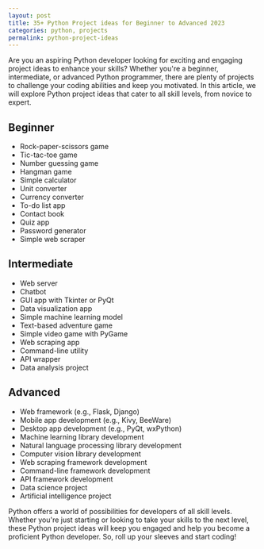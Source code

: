 ```yaml
---
layout: post
title: 35+ Python Project ideas for Beginner to Advanced 2023
categories: python, projects
permalink: python-project-ideas
---
```


Are you an aspiring Python developer looking for exciting and engaging project ideas to enhance your skills? Whether you're a beginner, intermediate, or advanced Python programmer, there are plenty of projects to challenge your coding abilities and keep you motivated. In this article, we will explore Python project ideas that cater to all skill levels, from novice to expert.

## Beginner
- Rock-paper-scissors game
- Tic-tac-toe game
- Number guessing game
- Hangman game
- Simple calculator
- Unit converter
- Currency converter
- To-do list app
- Contact book
- Quiz app
- Password generator
- Simple web scraper

## Intermediate
- Web server
- Chatbot
- GUI app with Tkinter or PyQt
- Data visualization app
- Simple machine learning model
- Text-based adventure game
- Simple video game with PyGame
- Web scraping app
- Command-line utility
- API wrapper
- Data analysis project

## Advanced
- Web framework (e.g., Flask, Django)
- Mobile app development (e.g., Kivy, BeeWare)
- Desktop app development (e.g., PyQt, wxPython)
- Machine learning library development
- Natural language processing library development
- Computer vision library development
- Web scraping framework development
- Command-line framework development
- API framework development
- Data science project
- Artificial intelligence project

Python offers a world of possibilities for developers of all skill levels. Whether you're just starting or looking to take your skills to the next level, these Python project ideas will keep you engaged and help you become a proficient Python developer. So, roll up your sleeves and start coding!